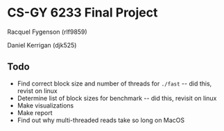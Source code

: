 # CS-GY 6233 Final Project

Racquel Fygenson (rlf9859)

Daniel Kerrigan (djk525)

## Todo

- Find correct block size and number of threads for `./fast` -- did this, revist on linux
- Determine list of block sizes for benchmark -- did this, revisit on linux
- Make visualizations
- Make report
- Find out why multi-threaded reads take so long on MacOS